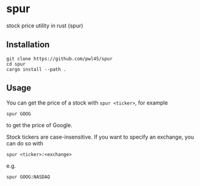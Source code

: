 # spur
stock price utility in rust (spur)

## Installation
```
git clone https://github.com/pwl45/spur
cd spur
cargo install --path .
```

## Usage

You can get the price of a stock with `spur <ticker>`, for example

`spur GOOG`

to get the price of Google.

Stock tickers are case-insensitive. If you want to specify an exchange, you can do so with 

`spur <ticker>:<exchange>`

e.g. 

`spur GOOG:NASDAQ`
